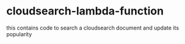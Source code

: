 # cloudsearch-lambda-function
this contains code to search a cloudsearch document and update its popularity
